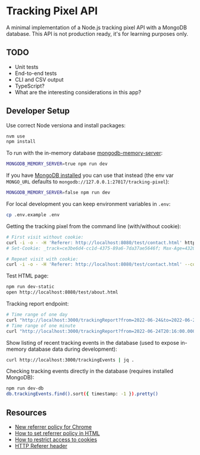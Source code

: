 # Tracking Pixel API

A minimal implementation of a Node.js tracking pixel API with a MongoDB database. This API is not production ready, it's for learning purposes only.

## TODO

* Unit tests
* End-to-end tests
* CLI and CSV output
* TypeScript?
* What are the interesting considerations in this app?

## Developer Setup

Use correct Node versiona and install packages:

```sh
nvm use
npm install
```

To run with the in-memory database [mongodb-memory-server](https://github.com/nodkz/mongodb-memory-server):

```sh
MONGODB_MEMORY_SERVER=true npm run dev
```

If you have [MongoDB installed](https://www.mongodb.com/docs/manual/tutorial/install-mongodb-on-os-x/) you can use that instead (the env var `MONGO_URL` defaults to `mongodb://127.0.0.1:27017/tracking-pixel`):

```sh
MONGODB_MEMORY_SERVER=false npm run dev
```

For local development you can keep environment variables in `.env`:

```sh
cp .env.example .env
```

Getting the tracking pixel from the command line (with/without cookie):

```sh
# First visit without cookie:
curl -i -o - -H 'Referer: http://localhost:8080/test/contact.html' http://localhost:3000/track
# Set-Cookie: _track=ce3be6d4-cc1d-4375-89a6-7da37ae5646f; Max-Age=43200; Path=/; Expires=Sat, 25 Jun 2022 02:31:06 GMT; HttpOnly

# Repeat visit with cookie:
curl -i -o - -H 'Referer: http://localhost:8080/test/contact.html' --cookie "_track=ce3be6d4-cc1d-4375-89a6-7da37ae5646f" -o /dev/null http://localhost:3000/track
```

Test HTML page:

```sh
npm run dev-static
open http://localhost:8080/test/about.html
```

Tracking report endpoint:

```sh
# Time range of one day
curl "http://localhost:3000/trackingReport?from=2022-06-24&to=2022-06-25" | jq .
# Time range of one minute
curl "http://localhost:3000/trackingReport?from=2022-06-24T20:16:00.000Z&to=2022-06-24T20:17:00.000Z" | jq .
```

Show listing of recent tracking events in the database (used to expose in-memory database data during development):

```sh
curl http://localhost:3000/trackingEvents | jq .
```

Checking tracking events directly in the database (requires installed MongoDB):

```sh
npm run dev-db
db.trackingEvents.find().sort({ timestamp: -1 }).pretty()
```

## Resources

* [New referrer policy for Chrome](https://developer.chrome.com/blog/referrer-policy-new-chrome-default/#:~:text=%23%20What%20does%20this%20change%20mean,the%20path%20and%20query%20string.)
* [How to set referrer policy in HTML](https://developer.mozilla.org/en-US/docs/Web/HTTP/Headers/Referrer-Policy#integration_with_html)
* [How to restrict access to cookies](https://developer.mozilla.org/en-US/docs/Web/HTTP/Cookies#restrict_access_to_cookies)
* [HTTP Referer header](https://developer.mozilla.org/en-US/docs/Web/HTTP/Headers/Referer)
